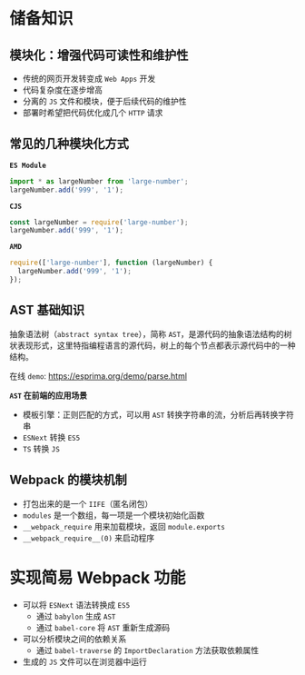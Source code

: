 # 储备知识

## 模块化：增强代码可读性和维护性

- 传统的网页开发转变成 `Web Apps` 开发
- 代码复杂度在逐步增高
- 分离的 `JS` 文件和模块，便于后续代码的维护性
- 部署时希望把代码优化成几个 `HTTP` 请求

## 常见的几种模块化方式

**`ES Module`**

```js
import * as largeNumber from 'large-number';
largeNumber.add('999', '1');
```

**`CJS`**

```js
const largeNumber = require('large-number');
largeNumber.add('999', '1');
```

**`AMD`**

```js
require(['large-number'], function (largeNumber) {
  largeNumber.add('999', '1');
});
```

## AST 基础知识

抽象语法树（`abstract syntax tree`），简称 `AST`，是源代码的抽象语法结构的树状表现形式，这里特指编程语言的源代码，树上的每个节点都表示源代码中的一种结构。

在线 `demo`: https://esprima.org/demo/parse.html

**`AST` 在前端的应用场景**

- 模板引擎：正则匹配的方式，可以用 `AST` 转换字符串的流，分析后再转换字符串
- `ESNext` 转换 `ES5`
- `TS` 转换 `JS`

## Webpack 的模块机制

- 打包出来的是一个 `IIFE`（匿名闭包）
- `modules` 是一个数组，每一项是一个模块初始化函数
- `__webpack_require` 用来加载模块，返回 `module.exports`
- `__webpack_require__(0)` 来启动程序

# 实现简易 Webpack 功能

- 可以将 `ESNext` 语法转换成 `ES5`
  - 通过 `babylon` 生成 `AST`
  - 通过 `babel-core` 将 `AST` 重新生成源码
- 可以分析模块之间的依赖关系
  - 通过 `babel-traverse` 的 `ImportDeclaration` 方法获取依赖属性
- 生成的 `JS` 文件可以在浏览器中运行
